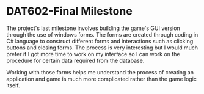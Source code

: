 # DAT602-Final Milestone

The project's last milestone involves building the game's GUI version through the use of windows forms. The forms are created through coding in C# language to construct different forms and interactions such as clicking buttons and closing forms. The process is very interesting but I would much prefer if I got more time to work on my interface so I can work on the procedure for certain data required from the database.

Working with those forms helps me understand the process of creating an application and game is much more complicated rather than the game logic itself.




